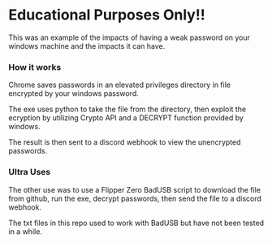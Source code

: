 # Educational Purposes Only!!

This was an example of the impacts of having a weak password on your windows machine and the impacts it can have.

### How it works

Chrome saves passwords in an elevated privileges directory in file encrypted by your windows password.

The exe uses python to take the file from the directory, then exploit the ecryption by utilizing Crypto API and a DECRYPT function provided by windows.

The result is then sent to a discord webhook to view the unencrypted passwords.

### Ultra Uses

The other use was to use a Flipper Zero BadUSB script to download the file from github, run the exe, decrypt passwords, then send the file to a discord webhook.

The txt files in this repo used to work with BadUSB but have not been tested in a while.
